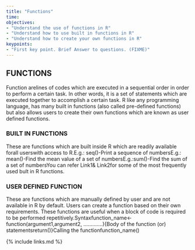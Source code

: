 ```yaml
---
title: "Functions"
time: 
objectives:
- "Understand the use of functions in R"
- "Understand how to use built in functions in R"
- "Understand how to create your own functions in R"
keypoints:
- "First key point. Brief Answer to questions. (FIXME)"
---
```

## FUNCTIONS
Function arelines of codes which are executed in a sequential order in order to perform a certain task. In other words, it is a set of statements which are executed together to accomplish a certain task.  R  like  any  programming  language,  has  many  built  in  functions  (also  called  pre-defined functions) but also allows users to create their own functions which are known as user defined functions.
### BUILT IN FUNCTIONS
These are functions which are built inside R which are readily available forall userswith access to R.E.g.: seq()-Print a sequence of numbersE.g.: mean()-Find the mean value of a set of numbersE.g.:sum()-Find the sum of a set of numbersYou can refer Link1& Link2for some of the most frequently used bult in R functions.
### USER DEFINED FUNCTION
These are  functions  which  are  manually  defined  by  user  and  are  not  available  in  R  by  default. Users can create a function based on their own requirements. These functions are useful when a block of code is required to be performed repetitively.Syntaxfunction_name<-function(argument1,argument2, .............){Body of the function (or) statementsreturn()}Calling the functionfunction_name()

{% include links.md %}

